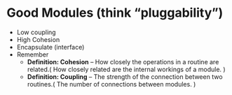 # Good Modules (think “pluggability”) #
+ Low coupling
+ High Cohesion
+ Encapsulate (interface)
+ Remember
  + **Definition: Cohesion** – How closely the operations in a routine are related.( How closely related are the internal workings of a module. )
  + **Definition: Coupling** – The strength of the connection between two routines.( The number of connections between modules. )

